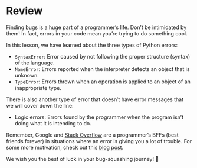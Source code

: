# Review

Finding bugs is a huge part of a programmer’s life. Don’t be intimidated by them! In fact, errors in your code mean you’re trying to do something cool.

In this lesson, we have learned about the three types of Python errors:

* `SyntaxError`: Error caused by not following the proper structure (syntax) of the language.
* `NameError`: Errors reported when the interpreter detects an object that is unknown.
* `TypeError`: Errors thrown when an operation is applied to an object of an inappropriate type.

There is also another type of error that doesn’t have error messages that we will cover down the line:

* Logic errors: Errors found by the programmer when the program isn’t doing what it is intending to do.

Remember, Google and [Stack Overflow](https://stackoverflow.com/) are a programmer’s BFFs (best friends forever) in situations where an error is giving you a lot of trouble. For some more motivation, check out this [blog post](https://www.codecademy.com/resources/blog/errors-in-code-think-differently/).

We wish you the best of luck in your bug-squashing journey! 🔎